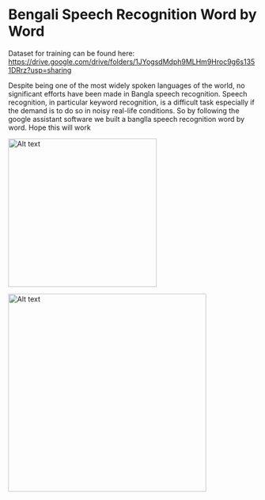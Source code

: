 # Bengali Speech Recognition Word by Word 

Dataset for training can be found here: https://drive.google.com/drive/folders/1JYogsdMdph9MLHm9Hroc9g6s1351DRrz?usp=sharing

Despite being one of the most widely spoken languages of the world, no significant efforts have been made in Bangla speech recognition. Speech recognition, in particular keyword recognition, is a difficult task especially if the demand is to do so in noisy real-life conditions. So by following the google assistant software we built a banglla speech recognition word by word. Hope this will work

<img
  src="confusion matrix.PNG"
  alt="Alt text"
  title="EVM"
  style="display: inline-block; margin: 0 auto; max-width: 300px; height:300px">

  <img
  src="comparison.PNG"
  alt="Alt text"
  title="EVM"
  style="display: inline-block; margin: 0 auto; max-width: 400px; height:400px">
